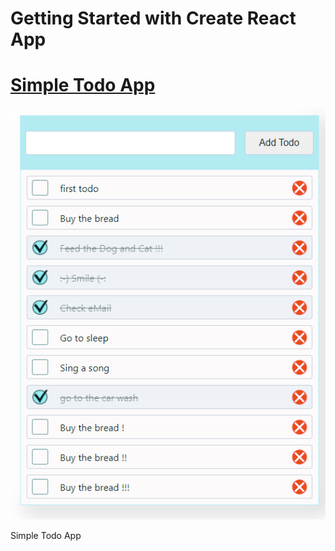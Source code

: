 # Getting Started with Create React App 

# [Simple Todo App](https://my-todo-reactapp.netlify.app/)

[<img src="./TodoApp.png" alt="todo app" style="text-align:center;">](https://my-todo-reactapp.netlify.app/)

Simple Todo App
